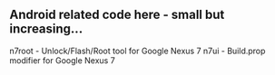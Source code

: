 Android related code here - small but increasing...
----------------------------------------------------
n7root - Unlock/Flash/Root tool for Google Nexus 7
n7ui   - Build.prop modifier for Google Nexus 7
